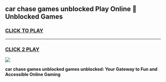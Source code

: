 
## car chase games unblocked Play Online 👋 Unblocked Games
<h3>
<a href="https://premium.freeplayer.one?title=car_chase_games_unblocked&ref=19F">CLICK TO PLAY</a></h3>
<hr>

<h3>
<a href="https://premium.freeplayer.one?title=car_chase_games_unblocked&ref=19F">CLICK 2 PLAY</a>
  
</h3>

<a href="https://premium.freeplayer.one?title=car_chase_games_unblocked&ref=19F"><img src="https://clearcache.store/games.png"></a>


**car chase games unblocked games unblocked: Your Gateway to Fun and Accessible Online Gaming**
